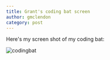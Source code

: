 ```yaml
---
title: Grant's coding bat screen
author: gmclendon
category: post
---
```


Here's my screen shot of my coding bat:

![codingbat](http://i.imgur.com/MKd3Kms.png)
